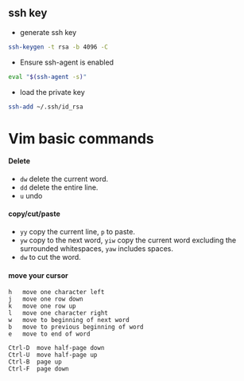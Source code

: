 ## ssh key
* generate ssh key
```bash
ssh-keygen -t rsa -b 4096 -C
```
* Ensure ssh-agent is enabled
```bash
eval "$(ssh-agent -s)"
```

* load the private key
```bash
ssh-add ~/.ssh/id_rsa
```

# Vim basic commands

#### Delete
- `dw` delete the current word.
- `dd` delete the entire line.
- `u` undo

#### copy/cut/paste
- `yy`  copy the current line, `p` to paste.
- `yw` copy to the next word,  `yiw`  copy the current word excluding the surrounded whitespaces, `yaw` includes spaces.
- `dw` to cut the word.

#### move your cursor
```
h   move one character left
j   move one row down
k   move one row up
l   move one character right
w   move to beginning of next word
b   move to previous beginning of word
e   move to end of word

Ctrl-D  move half-page down
Ctrl-U  move half-page up
Ctrl-B  page up
Ctrl-F  page down
```
